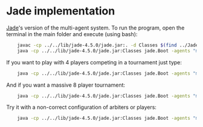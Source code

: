 # Jade implementation

[Jade](https://jade.tilab.com/)'s version of the multi-agent system.
To run the program, open the terminal in the main folder and execute (using bash):

```bash
    javac -cp ../../lib/jade-4.5.0/jade.jar:. -d Classes $(find ../Jade/* | grep .java)
    java -cp ../../lib/jade-4.5.0/jade.jar:Classes jade.Boot -agents "m1:Jade.Agents.MasterArbiterAgent;a1:Jade.Agents.ArbiterAgent;s1:Jade.Agents.StupidPlayerAgent;i1:Jade.Agents.IntelligentPlayerAgent"
```

If you want to play with 4 players competing in a tournament just type:

```bash
    java -cp ../../lib/jade-4.5.0/jade.jar:Classes jade.Boot -agents "m1:Jade.Agents.MasterArbiterAgent;a1:Jade.Agents.ArbiterAgent;a2:Jade.Agents.ArbiterAgent;s1:Jade.Agents.StupidPlayerAgent;s2:Jade.Agents.StupidPlayerAgent;i1:Jade.Agents.IntelligentPlayerAgent;i2:Jade.Agents.IntelligentPlayerAgent"
```

And if you want a massive 8 player tournament:

```bash
    java -cp ../../lib/jade-4.5.0/jade.jar:Classes jade.Boot -agents "m1:Jade.Agents.MasterArbiterAgent;a1:Jade.Agents.ArbiterAgent;a2:Jade.Agents.ArbiterAgent;a3:Jade.Agents.ArbiterAgent;a4:Jade.Agents.ArbiterAgent;s1:Jade.Agents.StupidPlayerAgent;s2:Jade.Agents.StupidPlayerAgent;s3:Jade.Agents.StupidPlayerAgent;s4:Jade.Agents.StupidPlayerAgent;i1:Jade.Agents.IntelligentPlayerAgent;i2:Jade.Agents.IntelligentPlayerAgent;i3:Jade.Agents.IntelligentPlayerAgent;i4:Jade.Agents.IntelligentPlayerAgent"
```

Try it with a non-correct configuration of arbiters or players:

```bash
    java -cp ../../lib/jade-4.5.0/jade.jar:Classes jade.Boot -agents "m1:Jade.Agents.MasterArbiterAgent;a1:Jade.Agents.ArbiterAgent;a2:Jade.Agents.ArbiterAgent;s1:Jade.Agents.StupidPlayerAgent;s2:Jade.Agents.StupidPlayerAgent;s3:Jade.Agents.StupidPlayerAgent;s4:Jade.Agents.StupidPlayerAgent;i1:Jade.Agents.IntelligentPlayerAgent;i2:Jade.Agents.IntelligentPlayerAgent;i3:Jade.Agents.IntelligentPlayerAgent;i4:Jade.Agents.IntelligentPlayerAgent"
```
